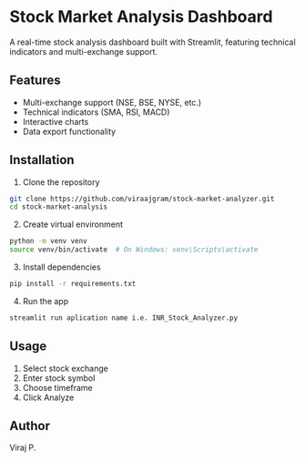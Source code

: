 # Stock Market Analysis Dashboard

A real-time stock analysis dashboard built with Streamlit, featuring technical indicators and multi-exchange support.

## Features
- Multi-exchange support (NSE, BSE, NYSE, etc.)
- Technical indicators (SMA, RSI, MACD)
- Interactive charts
- Data export functionality

## Installation
1. Clone the repository
```bash
git clone https://github.com/viraajgram/stock-market-analyzer.git
cd stock-market-analysis
```

2. Create virtual environment
```bash
python -m venv venv
source venv/bin/activate  # On Windows: venv\Scripts\activate
```

3. Install dependencies
```bash
pip install -r requirements.txt
```

4. Run the app
```bash
streamlit run aplication name i.e. INR_Stock_Analyzer.py
```

## Usage
1. Select stock exchange
2. Enter stock symbol
3. Choose timeframe
4. Click Analyze

## Author
Viraj P.
